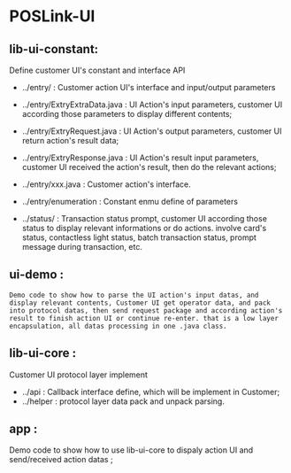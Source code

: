 # POSLink-UI
## lib-ui-constant:  
   Define customer UI's constant and interface API  
   * ../entry/                     : Customer action UI's interface and input/output parameters  
   * ../entry/ExtryExtraData.java  : UI Action's input parameters, customer UI according those parameters to display different contents;  
   * ../entry/ExtryRequest.java    : UI Action's output parameters, customer UI return action's result data;  
   * ../entry/ExtryResponse.java   : UI Action's result input parameters, customer UI received the action's result, then do the relevant actions;  
   * ../entry/xxx.java             : Customer action's interface.  
   * ../entry/enumeration          : Constant enmu define of parameters  
   
   * ../status/                    : Transaction status prompt, customer UI according those status to display relevant informations or do actions. involve card's status, contactless light status, batch transaction status, prompt message during transaction, etc.     
   
## ui-demo     :  
    Demo code to show how to parse the UI action's input datas, and display relevant contents, Customer UI get operator data, and pack into protocol datas, then send request package and according action's result to finish action UI or continue re-enter. that is a low layer encapsulation, all datas processing in one .java class.     
   
## lib-ui-core :  
   Customer UI protocol layer implement  
   * ../api    :  Callback interface define, which will be implement in Customer;  
   * ../helper :  protocol layer data pack and unpack parsing.     

## app   :  
   Demo code to show how to use lib-ui-core to dispaly action UI and send/received action datas ;
   
   
   